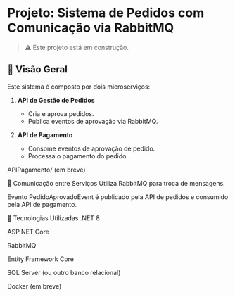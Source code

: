 # Projeto: Sistema de Pedidos com Comunicação via RabbitMQ

> ⚠️ Este projeto está em construção.

## 🧱 Visão Geral

Este sistema é composto por dois microserviços:

1. **API de Gestão de Pedidos**
   - Cria e aprova pedidos.
   - Publica eventos de aprovação via RabbitMQ.

2. **API de Pagamento**
   - Consome eventos de aprovação de pedido.
   - Processa o pagamento do pedido.


APIPagamento/ (em breve)

📡 Comunicação entre Serviços
Utiliza RabbitMQ para troca de mensagens.

Evento PedidoAprovadoEvent é publicado pela API de pedidos e consumido pela API de pagamento.

🧪 Tecnologias Utilizadas
.NET 8

ASP.NET Core

RabbitMQ

Entity Framework Core

SQL Server (ou outro banco relacional)

Docker (em breve)
